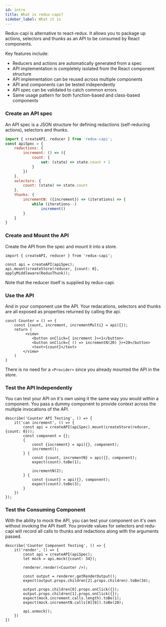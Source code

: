 ```yaml
---
id: intro
title: What is redux-capi?
sidebar_label: What it is
---
```

Redux-capi is alternative to react-redux.  It allows you to package up actions, selectors and thunks as an API to be consumed by React components.  

Key features include:
* Reducers and actions are automatically generated from a spec
* API implementation is completely isolated from the React component structure
* API implementation can be reused across multiple components
* API and components can be tested independently
* API spec can be validated to catch common errors
* Same usage pattern for both function-based and class-based components 

### Create an API spec
An API spec is a JSON structure for defining redactions (self-reducing actions), selectors and thunks.  
```javascript
import { createAPI, reducer } from 'redux-capi';
const apiSpec = {
    redactions: {  
        increment: () => ({
            count: {
                set: (state) => state.count + 1
            }
        })
    },
    selectors: {
        count: (state) => state.count
    },
    thunks: {
        incrementN: ({increment}) => (iterations) => {
            while (iterations--)
                increment()
        }
    }
}
```
### Create and Mount the API
Create the API from the spec and mount it into a store.
```
import { createAPI, reducer } from 'redux-capi';

const api = createAPI(apiSpec);
api.mount(createStore(reducer, {count: 0}, applyMiddleware(ReduxThunk));
```
Note that the reducer itself is supplied by redux-capi.
### Use the API
And in your component use the API.  Your redacations, selectors and thunks are all exposed as properties returned by calling the api.
```
const Counter = () => {
    const {count, increment, incrementMulti} = api({});
    return (
         <view>
            <button onClick={ increment }>+1</button>
            <button onClick={ () => incrementN(20) }>+20</button>
            <text>{count}</text>
        </view>
    )
}
```
There is no need for a ```<Provider>``` since you already mounted the API in the store.
### Test the API Independently
You can test your API on it's own using it the same way you would within a component.  You pass a dummy component to provide context across the multiple invocations of the API.
```
describe('Counter API Testing', () => {
    it('can increment', () => {
        const api = createAPI(apiSpec).mount(createStore(reducer, {count: 0}));
        const component = {}; 
        {
            const {increment} = api({}, component);
            increment();
        } {
            const {count, incrementN} = api({}, component);
            expect(count).toBe(1);

            incrementN(2);
        } {
            const {count} = api({}, component);
            expect(count).toBe(3);
        }
    })
});
```
### Test the Consuming Component
With the ability to mock the API, you can test your component on it's own without invoking the API itself.  You provide values for selectors and redu-capi will record all calls to thunks and redactions along with the arguments passed.
```
describe('Counter Component Testing', () => {
    it('render', () => {
        const api = createAPI(apiSpec);
        let mock = api.mock({count: 34});

        renderer.render(<Counter />);

        const output = renderer.getRenderOutput();
        expect(output.props.children[2].props.children).toBe(34);

        output.props.children[0].props.onClick({});
        output.props.children[1].props.onClick({});
        expect(mock.increment.calls.length).toBe(1);
        expect(mock.incrementN.calls[0][0]).toBe(20);

        api.unmock();
    })
})
```
